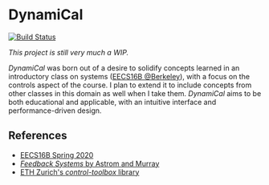 # DynamiCal

[![Build Status](https://travis-ci.com/tedklin/dynamical.svg?token=EQ1yVHxTi52hGw7TPsW5&branch=master)](https://travis-ci.com/tedklin/dynamical)

*This project is still very much a WIP.*

*DynamiCal* was born out of a desire to solidify concepts learned in an introductory class on systems ([EECS16B @Berkeley](https://inst.eecs.berkeley.edu/~ee16b/sp20/)), with a focus on the controls aspect of the course. I plan to extend it to include concepts from other classes in this domain as well when I take them. *DynamiCal* aims to be both educational and applicable, with an intuitive interface and performance-driven design.


## References

- [EECS16B Spring 2020](https://inst.eecs.berkeley.edu/~ee16b/sp20/)
- [*Feedback Systems* by Astrom and Murray](http://www.cds.caltech.edu/~murray/amwiki/index.php?title=Main_Page)
- [ETH Zurich's *control-toolbox* library](https://github.com/ethz-adrl/control-toolbox)
